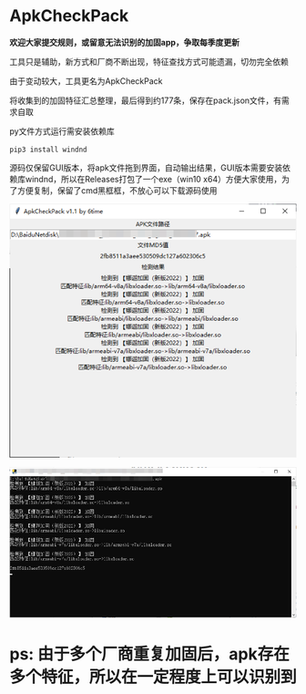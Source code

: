 # ApkCheckPack

**欢迎大家提交规则，或留意无法识别的加固app，争取每季度更新**

工具只是辅助，新方式和厂商不断出现，特征查找方式可能遗漏，切勿完全依赖

由于变动较大，工具更名为ApkCheckPack

将收集到的加固特征汇总整理，最后得到约177条，保存在pack.json文件，有需求自取

py文件方式运行需安装依赖库

```
pip3 install windnd
```

源码仅保留GUI版本，将apk文件拖到界面，自动输出结果，GUI版本需要安装依赖库windnd，所以在Releases打包了一个exe（win10 x64）方便大家使用，为了方便复制，保留了cmd黑框框，不放心可以下载源码使用

![gui1](gui1.png)

![cmd1](cmd1.png)


# ps: 由于多个厂商重复加固后，apk存在多个特征，所以在一定程度上可以识别到


